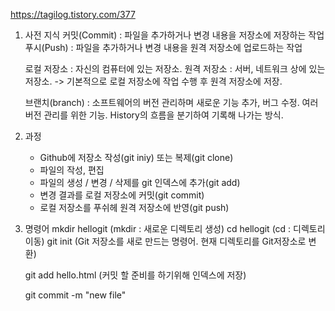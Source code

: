 https://tagilog.tistory.com/377
1. 사전 지식
	커밋(Commit) : 파일을 추가하거나 변경 내용을 저장소에 저장하는 작업
	푸시(Push) : 파일을 추가하거나 변경 내용을 원격 저장소에 업로드하는 작업

	로컬 저장소 : 자신의 컴퓨터에 있는 저장소.
	원격 저장소 : 서버, 네트워크 상에 있는 저장소.
	-> 기본적으로 로컬 저장소에 작업 수행 후 원격 저장소에 저장.

	브랜치(branch) :  소프트웨어의 버전 관리하며 새로운 기능 추가, 버그 수정.
			여러 버전 관리를 위한 기능.
			History의 흐름을 분기하여 기록해 나가는 방식.

2. 과정
	- Github에 저장소 작성(git iniy) 또는 복제(git clone)
	- 파일의 작성, 편집
	- 파일의 생성 / 변경 / 삭제를 git 인덱스에 추가(git add)
	- 변경 결과를 로컬 저장소에 커밋(git commit)
	- 로컬 저장소를 푸쉬헤 원격 저장소에 반영(git push)

3. 명령어
	mkdir hellogit 	(mkdir : 새로운 디렉토리 생성)
	cd hellogit 	(cd : 디렉토리 이동)
	git init 		(Git 저장소를 새로 만드는 명령어. 현재 디렉토리를 Git저장소로 변환)

	git add hello.html 	(커밋 할 준비를 하기위해 인덱스에 저장)

	git commit -m "new file"


